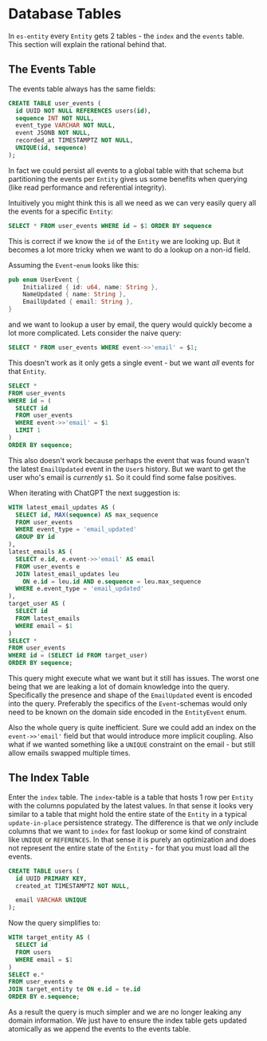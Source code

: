 # Database Tables

In `es-entity` every `Entity` gets 2 tables - the `index` and the `events` table.
This section will explain the rational behind that.

## The Events Table
The events table always has the same fields:

```sql
CREATE TABLE user_events (
  id UUID NOT NULL REFERENCES users(id),
  sequence INT NOT NULL,
  event_type VARCHAR NOT NULL,
  event JSONB NOT NULL,
  recorded_at TIMESTAMPTZ NOT NULL,
  UNIQUE(id, sequence)
);
```

In fact we could persist all events to a global table with that schema but partitioning the events per `Entity` gives us some benefits when querying (like read performance and referential integrity).

Intuitively you might think this is all we need as we can very easily query all the events for a specific `Entity`:
```sql
SELECT * FROM user_events WHERE id = $1 ORDER BY sequence
```

This is correct if we know the `id` of the `Entity` we are looking up.
But it becomes a lot more tricky when we want to do a lookup on a non-id field.

Assuming the `Event`-`enum` looks like this:
```rust
pub enum UserEvent {
    Initialized { id: u64, name: String },
    NameUpdated { name: String },
    EmailUpdated { email: String },
}
```

and we want to lookup a user by email, the query would quickly become a lot more complicated.
Lets consider the naive query:
```sql
SELECT * FROM user_events WHERE event->>'email' = $1;
```

This doesn't work as it only gets a single event - but we want _all_ events for that `Entity`.
```sql
SELECT *
FROM user_events
WHERE id = (
  SELECT id
  FROM user_events
  WHERE event->>'email' = $1
  LIMIT 1
)
ORDER BY sequence;
```
This also doesn't work because perhaps the event that was found wasn't the latest `EmailUpdated` event in the `User`s history.
But we want to get the user who's email is _currently_ `$1`.
So it could find some false positives.

When iterating with ChatGPT the next suggestion is:
```sql
WITH latest_email_updates AS (
  SELECT id, MAX(sequence) AS max_sequence
  FROM user_events
  WHERE event_type = 'email_updated'
  GROUP BY id
),
latest_emails AS (
  SELECT e.id, e.event->>'email' AS email
  FROM user_events e
  JOIN latest_email_updates leu
    ON e.id = leu.id AND e.sequence = leu.max_sequence
  WHERE e.event_type = 'email_updated'
),
target_user AS (
  SELECT id
  FROM latest_emails
  WHERE email = $1
)
SELECT *
FROM user_events
WHERE id = (SELECT id FROM target_user)
ORDER BY sequence;
```

This query might execute what we want but it still has issues.
The worst one being that we are leaking a lot of domain knowledge into the query.
Specifically the presence and shape of the `EmailUpdated` event is encoded into the query.
Preferably the specifics of the `Event`-schemas would only need to be known on the domain side encoded in the `EntityEvent` enum.

Also the whole query is quite inefficient.
Sure we could add an index on the `event->>'email'` field but that would introduce more implicit coupling.
Also what if we wanted something like a `UNIQUE` constraint on the email - but still allow emails swapped multiple times.

## The Index Table

Enter the `index` table.
The `index`-table is a table that hosts 1 row per `Entity` with the columns populated by the latest values.
In that sense it looks very similar to a table that might hold the entire state of the `Entity` in a typical `update-in-place` persistence strategy.
The difference is that we _only_ include columns that we want to `index` for fast lookup or some kind of constraint like `UNIQUE` or `REFERENCES`.
In that sense it is purely an optimization and does not represent the entire state of the `Entity` - for that you must load all the events.

```sql
CREATE TABLE users (
  id UUID PRIMARY KEY,
  created_at TIMESTAMPTZ NOT NULL,

  email VARCHAR UNIQUE
);
```

Now the query simplifies to:
```sql
WITH target_entity AS (
  SELECT id
  FROM users
  WHERE email = $1
)
SELECT e.*
FROM user_events e
JOIN target_entity te ON e.id = te.id
ORDER BY e.sequence;
```

As a result the query is much simpler and we are no longer leaking any domain information.
We just have to ensure the index table gets updated atomically as we append the events to the events table.

